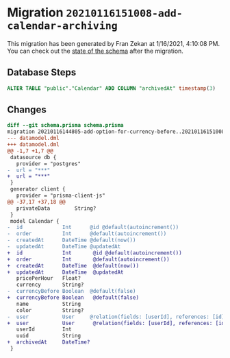 # Migration `20210116151008-add-calendar-archiving`

This migration has been generated by Fran Zekan at 1/16/2021, 4:10:08 PM.
You can check out the [state of the schema](./schema.prisma) after the migration.

## Database Steps

```sql
ALTER TABLE "public"."Calendar" ADD COLUMN "archivedAt" timestamp(3)   
```

## Changes

```diff
diff --git schema.prisma schema.prisma
migration 20210116144805-add-option-for-currency-before..20210116151008-add-calendar-archiving
--- datamodel.dml
+++ datamodel.dml
@@ -1,7 +1,7 @@
 datasource db {
   provider = "postgres"
-  url = "***"
+  url = "***"
 }
 generator client {
   provider = "prisma-client-js"
@@ -37,17 +37,18 @@
   privateData        String?
 }
 model Calendar {
-  id             Int      @id @default(autoincrement())
-  order          Int      @default(autoincrement())
-  createdAt      DateTime @default(now())
-  updatedAt      DateTime @updatedAt
+  id             Int       @id @default(autoincrement())
+  order          Int       @default(autoincrement())
+  createdAt      DateTime  @default(now())
+  updatedAt      DateTime  @updatedAt
   pricePerHour   Float?
   currency       String?
-  currencyBefore Boolean  @default(false)
+  currencyBefore Boolean   @default(false)
   name           String
   color          String?
-  user           User     @relation(fields: [userId], references: [id])
+  user           User      @relation(fields: [userId], references: [id])
   userId         Int
   uuid           String
+  archivedAt     DateTime?
 }
```


